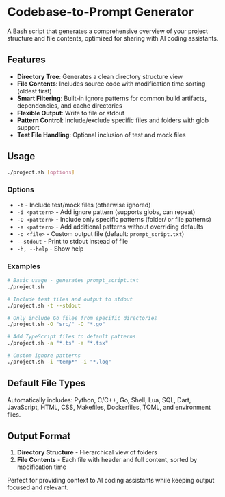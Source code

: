 # Codebase-to-Prompt Generator

A Bash script that generates a comprehensive overview of your project structure and file contents, optimized for sharing with AI coding assistants.

## Features

- **Directory Tree**: Generates a clean directory structure view
- **File Contents**: Includes source code with modification time sorting (oldest first)
- **Smart Filtering**: Built-in ignore patterns for common build artifacts, dependencies, and cache directories
- **Flexible Output**: Write to file or stdout
- **Pattern Control**: Include/exclude specific files and folders with glob support
- **Test File Handling**: Optional inclusion of test and mock files

## Usage

```bash
./project.sh [options]
```

### Options

- `-t` - Include test/mock files (otherwise ignored)
- `-i <pattern>` - Add ignore pattern (supports globs, can repeat)
- `-O <pattern>` - Include only specific patterns (folder/ or file patterns)
- `-a <pattern>` - Add additional patterns without overriding defaults
- `-o <file>` - Custom output file (default: `prompt_script.txt`)
- `--stdout` - Print to stdout instead of file
- `-h, --help` - Show help

### Examples

```bash
# Basic usage - generates prompt_script.txt
./project.sh

# Include test files and output to stdout
./project.sh -t --stdout

# Only include Go files from specific directories
./project.sh -O "src/" -O "*.go"

# Add TypeScript files to default patterns
./project.sh -a "*.ts" -a "*.tsx"

# Custom ignore patterns
./project.sh -i "temp*" -i "*.log"
```

## Default File Types

Automatically includes: Python, C/C++, Go, Shell, Lua, SQL, Dart, JavaScript, HTML, CSS, Makefiles, Dockerfiles, TOML, and environment files.

## Output Format

1. **Directory Structure** - Hierarchical view of folders
2. **File Contents** - Each file with header and full content, sorted by modification time

Perfect for providing context to AI coding assistants while keeping output focused and relevant.
